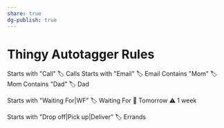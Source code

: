 ```yaml
---
share: true
dg-publish: true
---
```

# Thingy Autotagger Rules

Starts with "Call"   🏷 Calls
Starts with "Email"  🏷 Email
Contains "Mom"       🏷 Mom
Contains "Dad"       🏷 Dad

Starts with "Waiting For|WF"
  🏷 Waiting For
  📆 Tomorrow
  ⚠️ 1 week

Starts with "Drop off|Pick up|Deliver"
  🏷 Errands

